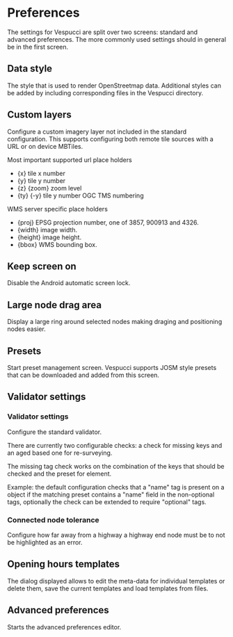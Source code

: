 # Preferences

The settings for Vespucci are split over two screens: standard and advanced preferences. The more commonly used settings should in general be in the first screen.

## Data style

The style that is used to render OpenStreetmap data. Additional styles can be added by including corresponding files in the Vespucci directory.

## Custom layers

Configure a custom imagery layer not included in the standard configuration. This supports configuring both remote tile sources with a URL or on device MBTiles.

Most important supported url place holders

- {x} tile x number                      
- {y} tile y number
- {z} {zoom} zoom level
- {ty} {-y} tile y number OGC TMS numbering
                    
WMS server specific place holders

- {proj} EPSG projection number, one of 3857, 900913 and 4326.
- {width} image width.
- {height} image height.
- {bbox} WMS bounding box.

## Keep screen on

Disable the Android automatic screen lock.

## Large node drag area

Display a large ring around selected nodes making draging and positioning nodes easier.

## Presets

Start preset management screen. Vespucci supports JOSM style presets that can be downloaded and added from this screen.

## Validator settings

### Validator settings

Configure the standard validator.

There are currently two configurable checks: a check for missing keys and an aged based one for re-surveying.

The missing tag check works on the combination of the keys that should be checked and the preset for element.

Example: the default configuration checks that a "name" tag is present on a object if the matching preset contains a "name" field in the non-optional tags, optionally the check can be extended to require "optional" tags.

### Connected node tolerance

Configure how far away from a highway a highway end node must be to not be highlighted as an error.

## Opening hours templates

The dialog displayed allows to edit the meta-data for individual templates or delete them, save the current templates and load templates from files.

## Advanced preferences

Starts the advanced preferences editor.
